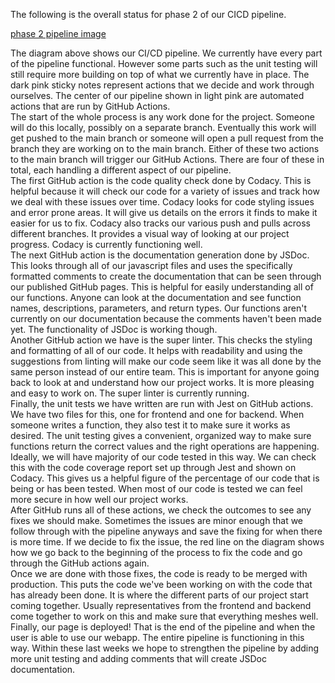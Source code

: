 The following is the overall status for phase 2 of our CICD pipeline.  

[phase 2 pipeline image](/admin/cipipeline/phase2.PNG)  

The diagram above shows our CI/CD pipeline. We currently have every part of the pipeline functional. However some parts such as the unit testing will still require more building on top of what we currently have in place. The dark pink sticky notes represent actions that we decide and work through ourselves. The center of our pipeline shown in light pink are automated actions that are run by GitHub Actions.  
The start of the whole process is any work done for the project. Someone will do this locally, possibly on a separate branch. Eventually this work will get pushed to the main branch or someone will open a pull request from the branch they are working on to the main branch. Either of these two actions to the main branch will trigger our GitHub Actions. There are four of these in total, each handling a different aspect of our pipeline.  
The first GitHub action is the code quality check done by Codacy. This is helpful because it will check our code for a variety of issues and track how we deal with these issues over time. Codacy looks for code styling issues and error prone areas. It will give us details on the errors it finds to make it easier for us to fix. Codacy also tracks our various push and pulls across different branches. It provides a visual way of looking at our project progress. Codacy is currently functioning well.  
The next GitHub action is the documentation generation done by JSDoc. This looks through all of our javascript files and uses the specifically formatted comments to create the documentation that can be seen through our published GitHub pages. This is helpful for easily understanding all of our functions. Anyone can look at the documentation and see function names, descriptions, parameters, and return types. Our functions aren't currently on our documentation because the comments haven't been made yet. The functionality of JSDoc is working though.  
Another GitHub action we have is the super linter. This checks the styling and formatting of all of our code. It helps with readability and using the suggestions from linting will make our code seem like it was all done by the same person instead of our entire team. This is important for anyone going back to look at and understand how our project works. It is more pleasing and easy to work on. The super linter is currently running.  
Finally, the unit tests we have written are run with Jest on GitHub actions. We have two files for this, one for frontend and one for backend. When someone writes a function, they also test it to make sure it works as desired. The unit testing gives a convenient, organized way to make sure functions return the correct values and the right operations are happening. Ideally, we will have majority of our code tested in this way. We can check this with the code coverage report set up through Jest and shown on Codacy. This gives us a helpful figure of the percentage of our code that is being or has been tested. When most of our code is tested we can feel more secure in how well our project works.  
After GitHub runs all of these actions, we check the outcomes to see any fixes we should make. Sometimes the issues are minor enough that we follow through with the pipeline anyways and save the fixing for when there is more time. If we decide to fix the issue, the red line on the diagram shows how we go back to the beginning of the process to fix the code and go through the GitHub actions again.  
Once we are done with those fixes, the code is ready to be merged with production. This puts the code we've been working on with the code that has already been done. It is where the different parts of our project start coming together. Usually representatives from the frontend and backend come together to work on this and make sure that everything meshes well.  
Finally, our page is deployed! That is the end of the pipeline and when the user is able to use our webapp. The entire pipeline is functioning in this way. Within these last weeks we hope to strengthen the pipeline by adding more unit testing and adding comments that will create JSDoc documentation.